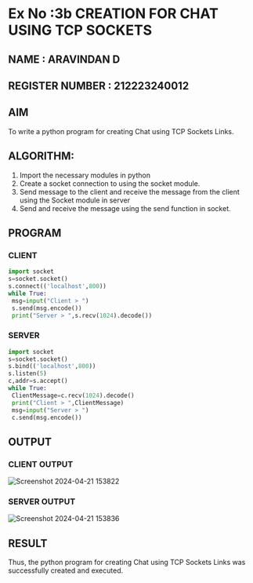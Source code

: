 # Ex No :3b  CREATION FOR CHAT USING TCP SOCKETS
## NAME : ARAVINDAN D
## REGISTER NUMBER : 212223240012
## AIM
To write a python program for creating Chat using TCP Sockets Links.
## ALGORITHM:
1. Import the necessary modules in python
2. Create a socket connection to using the socket module.
3. Send message to the client and receive the message from the client using the Socket module in
 server
4. Send and receive the message using the send function in socket.
## PROGRAM
### CLIENT
```py
import socket
s=socket.socket()
s.connect(('localhost',800))
while True:
 msg=input("Client > ")
 s.send(msg.encode())
 print("Server > ",s.recv(1024).decode())
```
### SERVER 
```py
import socket
s=socket.socket()
s.bind(('localhost',800))
s.listen(5)
c,addr=s.accept()
while True:
 ClientMessage=c.recv(1024).decode()
 print("Client > ",ClientMessage)
 msg=input("Server > ")
 c.send(msg.encode())

```
## OUTPUT
### CLIENT OUTPUT
![Screenshot 2024-04-21 153822](https://github.com/c-sanjay/3b_CHAT_USING_TCP_SOCKETS/assets/147139405/e633ef4b-b7ba-4ae9-916f-9631cde4962d)

### SERVER OUTPUT
![Screenshot 2024-04-21 153836](https://github.com/c-sanjay/3b_CHAT_USING_TCP_SOCKETS/assets/147139405/7496b6c8-fd07-46c6-b855-6b408cf8ff46)

## RESULT
Thus, the python program for creating Chat using TCP Sockets Links was successfully 
created and executed.
